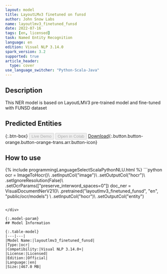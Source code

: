 ```yaml
---
layout: model
title: LayoutLMv3 finetuned on funsd
author: John Snow Labs
name: layoutlmv3_finetuned_funsd
date: 2022-07-16
tags: [en, licensed]
task: Named Entity Recognition
language: en
edition: Visual NLP 3.14.0
spark_version: 3.2
supported: true
article_header:
  type: cover
use_language_switcher: "Python-Scala-Java"
---
```


## Description

This NER model is based on LayoutLMV3 pre-trained model and fine-tuned with FUNSD dataset

## Predicted Entities



{:.btn-box}
<button class="button button-orange" disabled>Live Demo</button>
<button class="button button-orange" disabled>Open in Colab</button>
[Download](https://s3.amazonaws.com/auxdata.johnsnowlabs.com/clinical/ocr/layoutlmv3_finetuned_funsd_en_3.14.0_3.2_1657982560895.zip){:.button.button-orange.button-orange-trans.arr.button-icon}

## How to use



<div class="tabs-box" markdown="1">
{% include programmingLanguageSelectScalaPythonNLU.html %}
```python
ocr = ImageToHocr()\
            .setInputCol("image")\
            .setOutputCol("hocr")\
            .setIgnoreResolution(False)\
            .setOcrParams(["preserve_interword_spaces=0"])
        doc_ner = VisualDocumentNerV21()\
            .pretrained("layoutlmv3_finetuned_funsd", "en", "public/ocr/models") \
            .setInputCol("hocr")\
            .setOutputCol("entity")

```

</div>

{:.model-param}
## Model Information

{:.table-model}
|---|---|
|Model Name:|layoutlmv3_finetuned_funsd|
|Type:|ocr|
|Compatibility:|Visual NLP 3.14.0+|
|License:|Licensed|
|Edition:|Official|
|Language:|en|
|Size:|467.0 MB|

